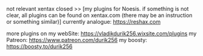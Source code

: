 not relevant xentax closed >> [my plugins for Noesis. if something is not clear, all plugins can be found on xentax.com (there may be an instruction or something similar)]
currently analogue: https://reshax.com

more plugins on 
my webSite: https://vladikdurik256.wixsite.com/plugins
my Patreon: https://www.patreon.com/durik256
my boosty: https://boosty.to/durik256
